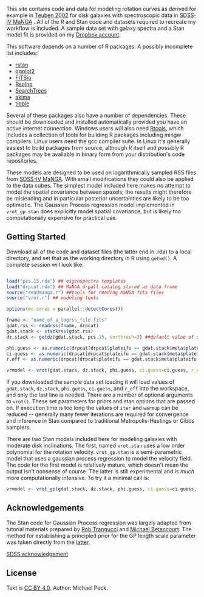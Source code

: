 This site contains code and data for modeling rotation curves as derived for example in [Teuben 2002](https://ui.adsabs.harvard.edu/#abs/2002ASPC..275..217T/abstract) for disk galaxies with spectroscopic data in [SDSS-IV MaNGA](http://www.sdss.org/dr14/manga/) . All of the R and Stan code and datasets required to recreate my workflow is included. A sample data set with galaxy spectra and a Stan model fit is provided on my [Dropbox account](https://www.dropbox.com/s/tousr1abr1j27r6/8333-6102.rda?dl=0).

This software depends on a number of R packages. A possibly incomplete list includes:

- [rstan](https://cran.r-project.org/package=rstan)
- [ggplot2](https://cran.r-project.org/package=ggplot2)
- [FITSio](https://cran.r-project.org/package=FITSio)
- [Rsolnp](https://cran.r-project.org/package=Rsolnp)
- [SearchTrees](https://cran.r-project.org/package=SearchTrees)
- [akima](https://cran.r-project.org/package=akima)
- [tibble](https://cran.r-project.org/package=tibble)

Several of these packages also have a number of dependencies. These should be downloaded and installed automatically provided you have an active internet connection. Windows users will also need [Rtools](http://cran.us.r-project.org/bin/windows/Rtools/), which includes a collection of tools for building R packages including mingw compilers. Linux users need the gcc compiler suite. In Linux it's generally easiest to build packages from source, although R itself and possibly R packages may be available in binary form from your distribution's code repositories.

These models are designed to be used on logarithmically sampled RSS files from [SDSS-IV MaNGA](http://www.sdss.org/dr14/manga/manga-data/data-access/). With small modifications they could also be applied to the data cubes. The simplest model included here makes no attempt to model the spatial covariance between spaxels; the results might therefore be misleading and in particular posterior uncertainties are likely to be too optimistic. The Gaussian Process regression model implemented in `vrot_gp.stan` does explicitly model spatial covariance, but is likely too computationally expensive for practical use.

## Getting Started

Download all of the code and dataset files (the latter end in .rda) to a local directory, and set that as the working directory in R using `getwd()`. A complete session will look like:

```R

load("pcs.15.rda") ## eigenspectra templates
load("drpcat.rda") ## MaNGA drpall catalog stored as data frame
source("readmanga.r") ##tools for reading MaNGA fits files
source("vrot.r") ## modeling tools

options(mc.cores = parallel::detectCores())

fname <- "name_of_a_logrss_file.fits"
gdat.rss <- readrss(fname, drpcat)
gdat.stack <- stackrss(gdat.rss)
dz.stack <- getdz(gdat.stack, pcs.15, snrthresh=3) ##default value of snrthresh may be too conservative for this task

phi.guess <- as.numeric(drpcat[drpcat$plateifu == gdat.stack$meta$plateifu, "nsa_elpetro_phi"]) ## photometric major axis orientation
ci.guess <- as.numeric(drpcat[drpcat$plateifu == gdat.stack$meta$plateifu, "nsa_elpetro_ba"])  ## photometric minor/major axis ratio
r.eff <- as.numeric(drpcat[drpcat$plateifu == gdat.stack$meta$plateifu, "nsa_elpetro_th50_r"]) ## r band effective radius

vrmodel <- vrot(gdat.stack, dz.stack, phi.guess, ci.guess=ci.guess, r_eff= r.eff)
```

If you downloaded the sample data set loading it will load values of `gdat.stack`, `dz.stack`, `phi.guess`, `ci.guess`, and `r_eff` into the workspace, and only the last line is needed. There are a number of optional arguments to `vrot()`. These set parameters for priors and stan options that are passed on. If execution time is too long the values of `iter` and `warmup` can be reduced -- generally many fewer iterations are required for convergence and inference in Stan compared to traditional Metropolis-Hastings or Gibbs samplers.

There are two Stan models included here for modeling galaxies with moderate disk inclinations. The first, named `vrot.stan` uses a low order polynomial for the rotation velocity. `vrot_gp.stan` is a semi-parametric model that uses a gaussian process regression to model the velocity field. The code for the first model is relatively mature, which doesn't mean the output isn't nonsense of course. The latter is still experimental and is *much* more computationally intensive. To try it a minimal call is:

```R
vrmodel <- vrot_gp(gdat.stack, dz.stack, phi.guess, ci.guess=ci.guess, r_eff= r.eff)
```

## Acknowledgements

The Stan code for Gaussian Process regression was largely adapted from tutorial materials prepared by [Rob Trangucci](https://github.com/stan-dev/stancon_talks/tree/master/2017/Contributed-Talks/08_trangucci) and [Michael Betancourt](https://betanalpha.github.io/assets/case_studies/gp_part1/part1.html). The method for establishing a principled prior for the GP length scale parameter was taken directly from the [latter](https://betanalpha.github.io/assets/case_studies/gp_part3/part3.html).

[SDSS acknowledgement](http://www.sdss.org/collaboration/citing-sdss/)

## License

Text is [CC BY 4.0](https://creativecommons.org/licenses/by/4.0/). Author: Michael Peck.
